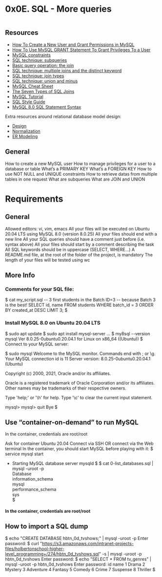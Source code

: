 # 0x0E. SQL - More queries

<img src="https://s3.amazonaws.com/intranet-projects-files/holbertonschool-higher-level_programming+/274/66988091.jpg" alt="" loading="lazy" style="">

## Resources

<ul>
<li><a href="/rltoken/RniBKj48bnIN8xpXhGl1yA" title="How To Create a New User and Grant Permissions in MySQL" target="_blank">How To Create a New User and Grant Permissions in MySQL</a> </li>
<li><a href="/rltoken/FIiEIvA6IN_hSKM5TvgyxQ" title="How To Use MySQL GRANT Statement To Grant Privileges To a User" target="_blank">How To Use MySQL GRANT Statement To Grant Privileges To a User</a> </li>
<li><a href="/rltoken/LrovGa6N-OE2ID_tpWZRaQ" title="MySQL constraints" target="_blank">MySQL constraints</a> </li>
<li><a href="/rltoken/kR71h5zjkPtx4kBoVf7q0g" title="SQL technique: subqueries" target="_blank">SQL technique: subqueries</a> </li>
<li><a href="/rltoken/rNMJeQ1jbNTCljbvCSjf6w" title="Basic query operation: the join" target="_blank">Basic query operation: the join</a> </li>
<li><a href="/rltoken/HhZ6TJ1q5S0aR4lhfpKdOQ" title="SQL technique: multiple joins and the distinct keyword" target="_blank">SQL technique: multiple joins and the distinct keyword</a> </li>
<li><a href="/rltoken/T6FZUQdsMzr8hgNInBzudA" title="SQL technique: join types" target="_blank">SQL technique: join types</a> </li>
<li><a href="/rltoken/Nd-sdM8QUpf0YKIlXzVv4w" title="SQL technique: union and minus" target="_blank">SQL technique: union and minus</a> </li>
<li><a href="/rltoken/iSNyinU6SPWTGDUWMmcRkg" title="MySQL Cheat Sheet" target="_blank">MySQL Cheat Sheet</a> </li>
<li><a href="/rltoken/-plhBsra0N7BOuFoEg--zg" title="The Seven Types of SQL Joins" target="_blank">The Seven Types of SQL Joins</a> </li>
<li><a href="/rltoken/I4Lws_eQrIrNTbkZvvk-oQ" title="MySQL Tutorial" target="_blank">MySQL Tutorial</a> </li>
<li><a href="/rltoken/051eAEP_rePBU7jeh879GA" title="SQL Style Guide" target="_blank">SQL Style Guide</a> </li>
<li><a href="/rltoken/YavbYiraYFr8oTukT_N6eQ" title="MySQL 8.0 SQL Statement Syntax" target="_blank">MySQL 8.0 SQL Statement Syntax</a> </li>
</ul>

Extra resources around relational database model design:

<ul>
<li><a href="/rltoken/EWLRPeqr5sQ9AqfoG_KXxw" title="Design" target="_blank">Design</a></li>
<li><a href="/rltoken/mqBhYoSYbhH5ZZrhDcY0kA" title="Normalization" target="_blank">Normalization</a></li>
<li><a href="/rltoken/R0exkJmf-2ddKjGfa8D0dA" title="ER Modeling" target="_blank">ER Modeling</a></li>
</ul>

## General
How to create a new MySQL user
How to manage privileges for a user to a database or table
What’s a PRIMARY KEY
What’s a FOREIGN KEY
How to use NOT NULL and UNIQUE constraints
How to retrieve datas from multiple tables in one request
What are subqueries
What are JOIN and UNION


# Requirements

## General
Allowed editors: vi, vim, emacs
All your files will be executed on Ubuntu 20.04 LTS using MySQL 8.0 (version 8.0.25)
All your files should end with a new line
All your SQL queries should have a comment just before (i.e. syntax above)
All your files should start by a comment describing the task
All SQL keywords should be in uppercase (SELECT, WHERE…)
A README.md file, at the root of the folder of the project, is mandatory
The length of your files will be tested using wc
## More Info
### Comments for your SQL file:
$ cat my_script.sql
-- 3 first students in the Batch ID=3
-- because Batch 3 is the best!
SELECT id, name FROM students WHERE batch_id = 3 ORDER BY created_at DESC LIMIT 3;
$
### Install MySQL 8.0 on Ubuntu 20.04 LTS
$ sudo apt update
$ sudo apt install mysql-server
...
$ my8sql --version
mysql  Ver 8.0.25-0ubuntu0.20.04.1 for Linux on x86_64 ((Ubuntu))
$
Connect to your MySQL server:

$ sudo mysql
Welcome to the MySQL monitor.  Commands end with ; or \g.
Your MySQL connection id is 11
Server version: 8.0.25-0ubuntu0.20.04.1 (Ubuntu)

Copyright (c) 2000, 2021, Oracle and/or its affiliates.

Oracle is a registered trademark of Oracle Corporation and/or its
affiliates. Other names may be trademarks of their respective
owners.

Type 'help;' or '\h' for help. Type '\c' to clear the current input statement.

mysql>
mysql> quit
Bye
$
## Use “container-on-demand” to run MySQL
In the container, credentials are root/root

Ask for container Ubuntu 20.04
Connect via SSH
OR connect via the Web terminal
In the container, you should start MySQL before playing with it:
$ service mysql start                                                   
 * Starting MySQL database server mysqld 
$
$ cat 0-list_databases.sql | mysql -uroot -p                               
Database                                                                                   
information_schema                                                                         
mysql                                                                                      
performance_schema                                                                         
sys                      
$
#### In the container, credentials are root/root

## How to import a SQL dump
$ echo "CREATE DATABASE hbtn_0d_tvshows;" | mysql -uroot -p
Enter password: 
$ curl "https://s3.amazonaws.com/intranet-projects-files/holbertonschool-higher-level_programming+/274/hbtn_0d_tvshows.sql" -s | mysql -uroot -p hbtn_0d_tvshows
Enter password: 
$ echo "SELECT * FROM tv_genres" | mysql -uroot -p hbtn_0d_tvshows
Enter password: 
id  name
1   Drama
2   Mystery
3   Adventure
4   Fantasy
5   Comedy
6   Crime
7   Suspense
8   Thriller
$

